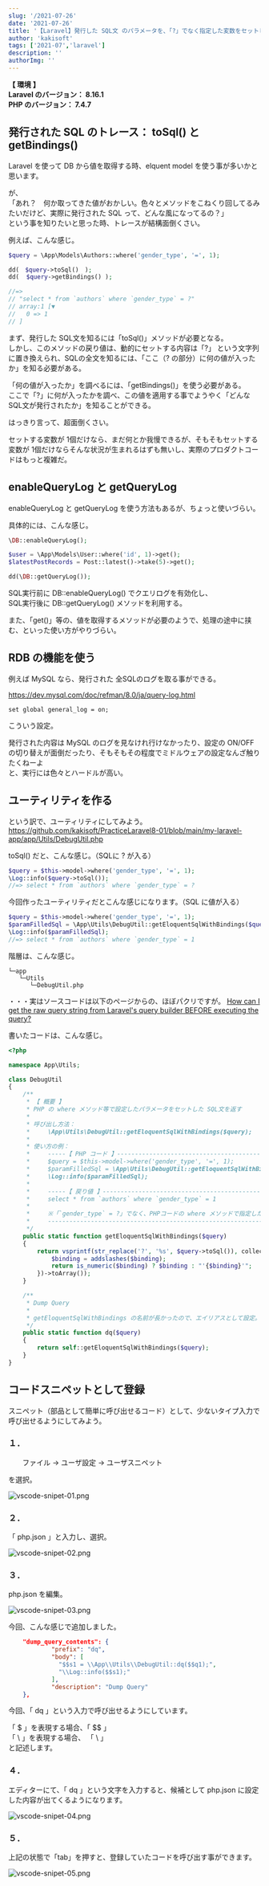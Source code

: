 ```yaml
---
slug: '/2021-07-26'
date: '2021-07-26'
title: '【Laravel】発行した SQL文 のパラメータを、「?」でなく指定した変数をセットして出力する'
author: 'kakisoft'
tags: ['2021-07','laravel']
description: ''
authorImg: ''
---
```


**【 環境 】**  
**Laravel のバージョン： 8.16.1**  
**PHP のバージョン： 7.4.7**  


## 発行された SQL のトレース： toSql() と getBindings() 
Laravel を使って DB から値を取得する時、elquent model を使う事が多いかと思います。  

が、  
「あれ？　何か取ってきた値がおかしい。色々とメソッドをこねくり回してるみたいだけど、実際に発行された SQL って、どんな風になってるの？」  
という事を知りたいと思った時、トレースが結構面倒くさい。  

例えば、こんな感じ。
```php
$query = \App\Models\Authors::where('gender_type', '=', 1);

dd(　$query->toSql()　);
dd(  $query->getBindings() );

//=>
// "select * from `authors` where `gender_type` = ?"
// array:1 [▼
//   0 => 1
// ]
```
まず、発行した SQL文を知るには「toSql()」メソッドが必要となる。  
しかし、このメソッドの戻り値は、動的にセットする内容は「?」 という文字列に置き換えられ、SQLの全文を知るには、「ここ（? の部分）に何の値が入ったか」を知る必要がある。  

「何の値が入ったか」を調べるには、「getBindings()」を使う必要がある。  
ここで「?」に何が入ったかを調べ、この値を適用する事でようやく「どんな SQL文が発行されたか」を知ることができる。  

はっきり言って、超面倒くさい。  

セットする変数が 1個だけなら、まだ何とか我慢できるが、そもそもセットする変数が 1個だけならそんな状況が生まれるはずも無いし、実際のプロダクトコードはもっと複雑だ。  


## enableQueryLog と getQueryLog
enableQueryLog と getQueryLog を使う方法もあるが、ちょっと使いづらい。  

具体的には、こんな感じ。
```php
\DB::enableQueryLog();

$user = \App\Models\User::where('id', 1)->get();
$latestPostRecords = Post::latest()->take(5)->get();

dd(\DB::getQueryLog());
```
SQL実行前に DB::enableQueryLog() でクエリログを有効化し、  
SQL実行後に DB::getQueryLog() メソッドを利用する。  

また、「get()」等の、値を取得するメソッドが必要のようで、処理の途中に挟む、といった使い方がやりづらい。


## RDB の機能を使う
例えば MySQL なら、発行された 全SQLのログを取る事ができる。  

https://dev.mysql.com/doc/refman/8.0/ja/query-log.html
```
set global general_log = on;
```
こういう設定。  

発行された内容は MySQL のログを見なけれ行けなかったり、設定の ON/OFF の切り替えが面倒だったり、そもそもその程度でミドルウェアの設定なんざ触りたくねーよ  
と、実行には色々とハードルが高い。


## ユーティリティを作る
という訳で、ユーティリティにしてみよう。  
https://github.com/kakisoft/PracticeLaravel8-01/blob/main/my-laravel-app/app/Utils/DebugUtil.php  

toSql() だと、こんな感じ。（SQLに ? が入る）
```php
$query = $this->model->where('gender_type', '=', 1);
\Log::info($query->toSql());
//=> select * from `authors` where `gender_type` = ?
```

今回作ったユーティリティだとこんな感じになります。（SQL に値が入る）
```php
$query = $this->model->where('gender_type', '=', 1);
$paramFilledSql = \App\Utils\DebugUtil::getEloquentSqlWithBindings($query);
\Log::info($paramFilledSql);
//=> select * from `authors` where `gender_type` = 1
```


階層は、こんな感じ。
```
└─app
   └─Utils
      └─DebugUtil.php 
```


・・・実はソースコードは以下のページからの、ほぼパクリですが。
[How can I get the raw query string from Laravel's query builder BEFORE executing the query?](https://stackoverflow.com/questions/20045732/how-can-i-get-the-raw-query-string-from-laravels-query-builder-before-executing)  


書いたコードは、こんな感じ。
```php
<?php

namespace App\Utils;

class DebugUtil
{
    /**
     * 【 概要 】
     * PHP の where メソッド等で設定したパラメータをセットした SQL文を返す
     *
     * 呼び出し方法：
     *     \App\Utils\DebugUtil::getEloquentSqlWithBindings($query);
     *
     * 使い方の例：
     *     -----【 PHP コード 】--------------------------------------------------------
     *     $query = $this->model->where('gender_type', '=', 1);
     *     $paramFilledSql = \App\Utils\DebugUtil::getEloquentSqlWithBindings($query);
     *     \Log::info($paramFilledSql);
     *
     *     -----【 戻り値 】-------------------------------------------------------------
     *     select * from `authors` where `gender_type` = 1
     *
     *     ※「`gender_type` = ?」でなく、PHPコードの where メソッドで指定した値がセットされた SQL が出力される
     *     -----------------------------------------------------------------------------
     */
    public static function getEloquentSqlWithBindings($query)
    {
        return vsprintf(str_replace('?', '%s', $query->toSql()), collect($query->getBindings())->map(function ($binding) {
            $binding = addslashes($binding);
            return is_numeric($binding) ? $binding : "'{$binding}'";
        })->toArray());
    }

    /**
     * Dump Query
     *
     * getEloquentSqlWithBindings の名前が長かったので、エイリアスとして設定。
     */
    public static function dq($query)
    {
        return self::getEloquentSqlWithBindings($query);
    }
}
```


## コードスニペットとして登録

スニペット（部品として簡単に呼び出せるコード）として、少ないタイプ入力で呼び出せるようにしてみよう。  

### １．
　　ファイル -> ユーザ設定 -> ユーザスニペット  

を選択。  

![vscode-snipet-01.png](vscode-snipet-01.png)  

### ２．
「 php.json 」と入力し、選択。  

![vscode-snipet-02.png](vscode-snipet-02.png)  


### ３．
php.json を編集。  

![vscode-snipet-03.png](vscode-snipet-03.png)  


今回、こんな感じで追加しました。  
```json
    "dump_query_contents": {
	        "prefix": "dq",
	        "body": [
			  "$$s1 = \\App\\Utils\\DebugUtil::dq($$q1);",
			  "\\Log::info($$s1);"
	        ],
	        "description": "Dump Query"
	},
```
今回、「 dq 」という入力で呼び出せるようにしています。  

「 $ 」を表現する場合、「 $$ 」  
「 \ 」を表現する場合、 「 \\ 」  
と記述します。  

### ４．
エディターにて、「 dq 」という文字を入力すると、候補として php.json に設定した内容が出てくるようになります。

![vscode-snipet-04.png](vscode-snipet-04.png)  


### ５．
上記の状態で「tab」を押すと、登録していたコードを呼び出す事ができます。  

![vscode-snipet-05.png](vscode-snipet-05.png)  


